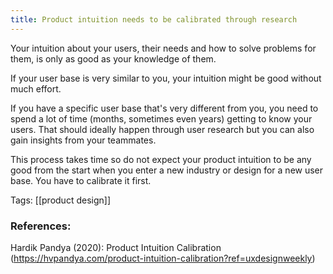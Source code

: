 ```yaml
---
title: Product intuition needs to be calibrated through research
---
```


Your intuition about your users, their needs and how to solve problems for them, is only as good as your knowledge of them.

If your user base is very similar to you, your intuition might be good without much effort.

If you have a specific user base that's very different from you, you need to spend a lot of time (months, sometimes even years) getting to know your users. That should ideally happen through user research but you can also gain insights from your teammates.

This process takes time so do not expect your product intuition to be any good from the start when you enter a new industry or design for a new user base. You have to calibrate it first.

Tags: [[product design]]

### References:
Hardik Pandya (2020): Product Intuition Calibration (https://hvpandya.com/product-intuition-calibration?ref=uxdesignweekly)